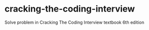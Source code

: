 # cracking-the-coding-interview
Solve problem in Cracking The Coding Interview textbook 6th edition
